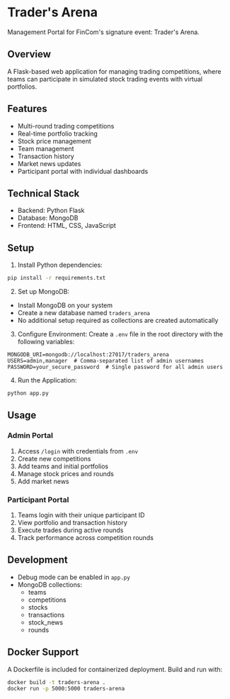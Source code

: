 # Trader's Arena
Management Portal for FinCom's signature event: Trader's Arena.

## Overview
A Flask-based web application for managing trading competitions, where teams can participate in simulated stock trading events with virtual portfolios.

## Features
- Multi-round trading competitions
- Real-time portfolio tracking
- Stock price management
- Team management
- Transaction history
- Market news updates
- Participant portal with individual dashboards

## Technical Stack
- Backend: Python Flask
- Database: MongoDB
- Frontend: HTML, CSS, JavaScript

## Setup

1. Install Python dependencies:
```bash
pip install -r requirements.txt
```

2. Set up MongoDB:
- Install MongoDB on your system
- Create a new database named `traders_arena`
- No additional setup required as collections are created automatically

3. Configure Environment:
Create a `.env` file in the root directory with the following variables:
```
MONGODB_URI=mongodb://localhost:27017/traders_arena
USERS=admin,manager  # Comma-separated list of admin usernames
PASSWORD=your_secure_password  # Single password for all admin users
```

4. Run the Application:
```bash
python app.py
```

## Usage

### Admin Portal
1. Access `/login` with credentials from `.env`
2. Create new competitions
3. Add teams and initial portfolios
4. Manage stock prices and rounds
5. Add market news

### Participant Portal
1. Teams login with their unique participant ID
2. View portfolio and transaction history
3. Execute trades during active rounds
4. Track performance across competition rounds

## Development
- Debug mode can be enabled in `app.py`
- MongoDB collections:
  - teams
  - competitions
  - stocks
  - transactions
  - stock_news
  - rounds

## Docker Support
A Dockerfile is included for containerized deployment. Build and run with:
```bash
docker build -t traders-arena .
docker run -p 5000:5000 traders-arena
```